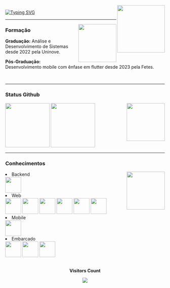 <img src="https://em-content.zobj.net/source/microsoft-teams/337/waving-hand_light-skin-tone_1f44b-1f3fb_1f3fb.png" height="150em" align="right"/>

[![Typing SVG](https://readme-typing-svg.herokuapp.com/?color=ffffff&size=50&center=true&vCenter=true&width=1000&lines=Olá,+tudo+bem?;+Sou+o+Fausto+Garcia+Jacinto+Silva.;Vou+contar+um+pouco+sobre+mim+.+.+.;Tenho+35+anos;Sou+de+São+Paulo+/+Capital;Sou+Desenvolvedor+JAVA+Junior!+:%29)](https://git.io/typing-svg)

<hr>

<img src="https://em-content.zobj.net/source/microsoft-teams/337/student_1f9d1-200d-1f393.png" height="120em" align="right" margin-top="-20px"/>
<h3>Formação</h3>
<p><strong>Graduação:</strong> Análise e Desenvolvimento de Sistemas desde 2022 pela Uninove.</p>
<p><strong>Pós-Graduação:</strong> Desenvolvimento mobile com ênfase em flutter desde 2023 pela Fetes.</p>
<br>
<hr>
<h3>Status Github</h3>
<img src="https://em-content.zobj.net/source/microsoft-teams/337/technologist_1f9d1-200d-1f4bb.png" height="120em" align="right" margin-top="-20px"/>
<div style={display: "inline_block"}>
<img src="https://github-readme-stats.vercel.app/api?username=FaustoGJS&show_icons=true&theme=dracula" height="140em"/>
<img src="https://github-readme-stats.vercel.app/api/top-langs/?username=FaustoGJS&compact&theme=dracula" height="140em"/>
</div>
<hr>
<h3>Conhecimentos</h3>
<div style={display:"inline_block"}>
<img src="https://em-content.zobj.net/source/microsoft-teams/337/man-teacher-medium-skin-tone_1f468-1f3fd-200d-1f3eb.png" height="120em" align="right"/>

<li>Backend</li>  
<img src="https://cdn.jsdelivr.net/gh/devicons/devicon/icons/java/java-original.svg" height="50em"/>
          
<li>Web</li>

<img src="https://cdn.jsdelivr.net/gh/devicons/devicon/icons/html5/html5-original.svg" height="50em"/>          
<img src="https://cdn.jsdelivr.net/gh/devicons/devicon/icons/css3/css3-original.svg" height="50em"/>
<img src="https://cdn.jsdelivr.net/gh/devicons/devicon/icons/sass/sass-original.svg" height="50em"/>   
<img src="https://cdn.jsdelivr.net/gh/devicons/devicon/icons/javascript/javascript-original.svg" height="50em"/>          
<img src="https://cdn.jsdelivr.net/gh/devicons/devicon/icons/react/react-original.svg" height="50em"/>
<img src="https://cdn.jsdelivr.net/gh/devicons/devicon/icons/nextjs/nextjs-original.svg" height="50em"/>
          
</div>
<li>Mobile</li>

<img src="https://cdn.jsdelivr.net/gh/devicons/devicon/icons/flutter/flutter-original.svg" height="50em"/>

<div style={display:"inline_block"}>
<li>Embarcado</li>
<img src="https://cdn.jsdelivr.net/gh/devicons/devicon/icons/c/c-original.svg" height="50em"/>          
<img src="https://cdn.jsdelivr.net/gh/devicons/devicon/icons/raspberrypi/raspberrypi-original.svg" height="50em"/>
<img src="https://cdn.jsdelivr.net/gh/devicons/devicon/icons/arduino/arduino-original-wordmark.svg" height="50em"/>
</div>

<div align="center">
<br><p align="centre"><b>Visitors Count</b></p>  
<p align="center"><img align="center" src="https://profile-counter.glitch.me/{FaustoGJS}/count.svg" /></p> 
<br>
</div>

